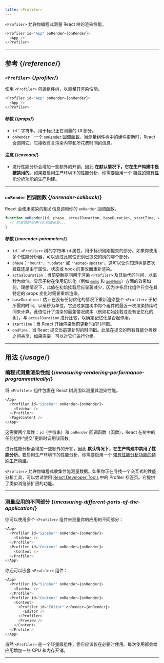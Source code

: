 ```yaml
---
title: <Profiler>
---
```


<Intro>

`<Profiler>` 允许你编程式测量 React 树的渲染性能。

```js
<Profiler id="App" onRender={onRender}>
  <App />
</Profiler>
```

</Intro>

<InlineToc />

---

## 参考 {/*reference*/}

### `<Profiler>` {/*profiler*/}

使用 `<Profiler>` 包裹组件树，以测量其渲染性能。

```js
<Profiler id="App" onRender={onRender}>
  <App />
</Profiler>
```

#### 参数 {/*props*/}

* `id`：字符串，用于标识正在测量的 UI 部分。
* `onRender`：一个 [`onRender` 回调函数](#onrender-callback)，当测量组件树中的组件更新时，React会调用它。它接收有关渲染内容和所花费时间的信息。

#### 注意 {/*caveats*/}

* 进行性能分析会增加一些额外的开销，因此 **在默认情况下，它在生产构建中是被禁用的**。如果要启用生产环境下的性能分析，你需要启用一个 [特殊的带有性能分析功能的生产构建](https://fb.me/react-profiling)。

---

### `onRender` 回调函数 {/*onrender-callback*/}

React 会使用渲染的相关信息调用你的 `onRender` 回调函数。

```js
function onRender(id, phase, actualDuration, baseDuration, startTime, commitTime) {
  // 对渲染时间进行汇总或记录...
}
```

#### 参数 {/*onrender-parameters*/}

* `id`：`<Profiler>` 树的字符串 `id` 属性，用于标识刚刚提交的部分。如果你使用多个性能分析器，可以通过此属性识别已提交的树的哪个部分。
* `phase`：`"mount"`、`"update"` 或 `"nested-update"`。这可以让你知道树是首次挂载还是由于属性、状态或 hook 的更改而重新渲染。
* `actualDuration`：当前更新期间用于渲染 `<Profiler>` 及其后代的时间，以毫秒为单位。显示子树在使用记忆化（例如 [`memo`](/reference/react/memo) 和 [`useMemo`](/reference/react/useMemo)）方面的效果如何。理想情况下，此值在初始挂载后应显著减少，因为许多后代组件只会在其特定的 props 变化时需要重新渲染。
* `baseDuration`：估计在没有任何优化的情况下重新渲染整个 `<Profiler>` 子树所需的时间，以毫秒为单位。它通过累加树中每个组件的最近一次渲染持续时间来计算。此值估计了渲染的最差情况成本（例如初始挂载或没有记忆化的树）。与 `actualDuration` 进行比较，以确定记忆化是否起作用。
* `startTime`：当 React 开始渲染当前更新时的时间戳。
* `endTime`：当 React 提交当前更新时的时间戳。此值在提交的所有性能分析器之间共享，如果需要，可以对它们进行分组。

---

## 用法 {/*usage*/}

### 编程式测量渲染性能 {/*measuring-rendering-performance-programmatically*/}

将 `<Profiler>` 组件包裹在 React 树周围以测量其渲染性能。

```js {2,4}
<App>
  <Profiler id="Sidebar" onRender={onRender}>
    <Sidebar />
  </Profiler>
  <PageContent />
</App>
```

这需要两个属性：`id`（字符串）和 `onRender` 回调函数（函数），React 在树中的任何组件“提交”更新时调用该函数。

<Pitfall>

进行性能分析会增加一些额外的开销，因此 **默认情况下，在生产构建中禁用了性能分析**。要启用生产环境下的性能分析，你需要启用一个 [带有性能分析功能的特殊生产构建](https://fb.me/react-profiling)。

</Pitfall>

<Note>

`<Profiler>` 允许你编程式收集性能测量数据。如果你正在寻找一个交互式的性能分析工具，可以尝试使用 [React Developer Tools](/learn/react-developer-tools) 中的 Profiler 标签页。它提供了类似浏览器扩展的功能。

</Note>

---

### 测量应用的不同部分 {/*measuring-different-parts-of-the-application*/}

你可以使用多个 `<Profiler>` 组件来测量你的应用的不同部分：

```js {5,7}
<App>
  <Profiler id="Sidebar" onRender={onRender}>
    <Sidebar />
  </Profiler>
  <Profiler id="Content" onRender={onRender}>
    <Content />
  </Profiler>
</App>
```

你还可以嵌套 `<Profiler>` 组件：

```js {5,7,9,12}
<App>
  <Profiler id="Sidebar" onRender={onRender}>
    <Sidebar />
  </Profiler>
  <Profiler id="Content" onRender={onRender}>
    <Content>
      <Profiler id="Editor" onRender={onRender}>
        <Editor />
      </Profiler>
      <Preview />
    </Content>
  </Profiler>
</App>
```

虽然 `<Profiler>` 是一个轻量级组件，但它应该仅在必要时使用。每次使用都会给应用增加一些 CPU 和内存开销。

---

